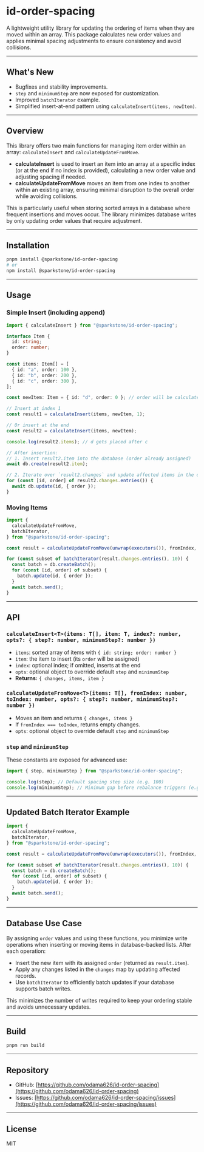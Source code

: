# id-order-spacing

A lightweight utility library for updating the ordering of items when they are moved within an array. This package calculates new order values and applies minimal spacing adjustments to ensure consistency and avoid collisions.

---

## What's New

- Bugfixes and stability improvements.
- `step` and `minimumStep` are now exposed for customization.
- Improved `batchIterator` example.
- Simplified insert-at-end pattern using `calculateInsert(items, newItem)`.

---

## Overview

This library offers two main functions for managing item order within an array: `calculateInsert` and `calculateUpdateFromMove`.

- **calculateInsert** is used to insert an item into an array at a specific index (or at the end if no index is provided), calculating a new order value and adjusting spacing if needed.
- **calculateUpdateFromMove** moves an item from one index to another within an existing array, ensuring minimal disruption to the overall order while avoiding collisions.

This is particularly useful when storing sorted arrays in a database where frequent insertions and moves occur. The library minimizes database writes by only updating order values that require adjustment.

---

## Installation

```bash
pnpm install @sparkstone/id-order-spacing
# or
npm install @sparkstone/id-order-spacing
```

---

## Usage

### Simple Insert (including append)

```typescript
import { calculateInsert } from "@sparkstone/id-order-spacing";

interface Item {
  id: string;
  order: number;
}

const items: Item[] = [
  { id: "a", order: 100 },
  { id: "b", order: 200 },
  { id: "c", order: 300 },
];

const newItem: Item = { id: "d", order: 0 }; // order will be calculated

// Insert at index 1
const result1 = calculateInsert(items, newItem, 1);

// Or insert at the end
const result2 = calculateInsert(items, newItem);

console.log(result2.items); // d gets placed after c

// After insertion:
// 1. Insert result2.item into the database (order already assigned)
await db.create(result2.item);

// 2. Iterate over `result2.changes` and update affected items in the database.
for (const [id, order] of result2.changes.entries()) {
  await db.update(id, { order });
}
```

### Moving Items

```typescript
import {
  calculateUpdateFromMove,
  batchIterator,
} from "@sparkstone/id-order-spacing";

const result = calculateUpdateFromMove(unwrap(executors()), fromIndex, toIndex);

for (const subset of batchIterator(result.changes.entries(), 10)) {
  const batch = db.createBatch();
  for (const [id, order] of subset) {
    batch.update(id, { order });
  }
  await batch.send();
}
```

---

## API

### `calculateInsert<T>(items: T[], item: T, index?: number, opts?: { step?: number, minimumStep?: number })`

- `items`: sorted array of items with `{ id: string; order: number }`
- `item`: the item to insert (its `order` will be assigned)
- `index`: optional index; if omitted, inserts at the end
- `opts`: optional object to override default `step` and `minimumStep`
- **Returns:** `{ changes, items, item }`

### `calculateUpdateFromMove<T>(items: T[], fromIndex: number, toIndex: number, opts?: { step?: number, minimumStep?: number })`

- Moves an item and returns `{ changes, items }`
- If `fromIndex === toIndex`, returns empty changes.
- `opts`: optional object to override default `step` and `minimumStep`

### `step` and `minimumStep`

These constants are exposed for advanced use:

```typescript
import { step, minimumStep } from "@sparkstone/id-order-spacing";

console.log(step); // Default spacing step size (e.g. 100)
console.log(minimumStep); // Minimum gap before rebalance triggers (e.g. 5)
```

---

## Updated Batch Iterator Example

```typescript
import {
  calculateUpdateFromMove,
  batchIterator,
} from "@sparkstone/id-order-spacing";

const result = calculateUpdateFromMove(unwrap(executors()), fromIndex, toIndex);

for (const subset of batchIterator(result.changes.entries(), 10)) {
  const batch = db.createBatch();
  for (const [id, order] of subset) {
    batch.update(id, { order });
  }
  await batch.send();
}
```

---

## Database Use Case

By assigning `order` values and using these functions, you minimize write operations when inserting or moving items in database-backed lists. After each operation:

- Insert the new item with its assigned `order` (returned as `result.item`).
- Apply any changes listed in the `changes` map by updating affected records.
- Use `batchIterator` to efficiently batch updates if your database supports batch writes.

This minimizes the number of writes required to keep your ordering stable and avoids unnecessary updates.

---

## Build

```bash
pnpm run build
```

---

## Repository

- GitHub: [https://github.com/odama626/id-order-spacing](https://github.com/odama626/id-order-spacing)
- Issues: [https://github.com/odama626/id-order-spacing/issues](https://github.com/odama626/id-order-spacing/issues)

---

## License

MIT
